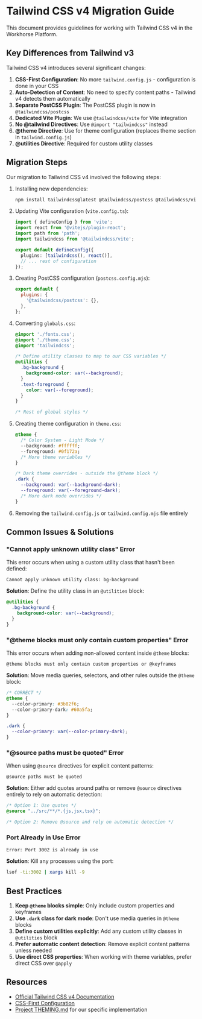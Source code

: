 # Tailwind CSS v4 Migration Guide

This document provides guidelines for working with Tailwind CSS v4 in the Workhorse Platform.

## Key Differences from Tailwind v3

Tailwind CSS v4 introduces several significant changes:

1. **CSS-First Configuration**: No more `tailwind.config.js` - configuration is done in your CSS
2. **Auto-Detection of Content**: No need to specify content paths - Tailwind v4 detects them automatically
3. **Separate PostCSS Plugin**: The PostCSS plugin is now in `@tailwindcss/postcss`
4. **Dedicated Vite Plugin**: We use `@tailwindcss/vite` for Vite integration
5. **No @tailwind Directives**: Use `@import "tailwindcss"` instead
6. **@theme Directive**: Use for theme configuration (replaces theme section in `tailwind.config.js`)
7. **@utilities Directive**: Required for custom utility classes

## Migration Steps

Our migration to Tailwind CSS v4 involved the following steps:

1. Installing new dependencies:

   ```bash
   npm install tailwindcss@latest @tailwindcss/postcss @tailwindcss/vite
   ```

2. Updating Vite configuration (`vite.config.ts`):

   ```typescript
   import { defineConfig } from 'vite';
   import react from '@vitejs/plugin-react';
   import path from 'path';
   import tailwindcss from '@tailwindcss/vite';

   export default defineConfig({
     plugins: [tailwindcss(), react()],
     // ... rest of configuration
   });
   ```

3. Creating PostCSS configuration (`postcss.config.mjs`):

   ```javascript
   export default {
     plugins: {
       '@tailwindcss/postcss': {},
     },
   };
   ```

4. Converting `globals.css`:

   ```css
   @import './fonts.css';
   @import './theme.css';
   @import 'tailwindcss';

   /* Define utility classes to map to our CSS variables */
   @utilities {
     .bg-background {
       background-color: var(--background);
     }
     .text-foreground {
       color: var(--foreground);
     }
   }

   /* Rest of global styles */
   ```

5. Creating theme configuration in `theme.css`:

   ```css
   @theme {
     /* Color System - Light Mode */
     --background: #ffffff;
     --foreground: #0f172a;
     /* More theme variables */
   }

   /* Dark theme overrides - outside the @theme block */
   .dark {
     --background: var(--background-dark);
     --foreground: var(--foreground-dark);
     /* More dark mode overrides */
   }
   ```

6. Removing the `tailwind.config.js` or `tailwind.config.mjs` file entirely

## Common Issues & Solutions

### "Cannot apply unknown utility class" Error

This error occurs when using a custom utility class that hasn't been defined:

```
Cannot apply unknown utility class: bg-background
```

**Solution**: Define the utility class in an `@utilities` block:

```css
@utilities {
  .bg-background {
    background-color: var(--background);
  }
}
```

### "@theme blocks must only contain custom properties" Error

This error occurs when adding non-allowed content inside `@theme` blocks:

```
@theme blocks must only contain custom properties or @keyframes
```

**Solution**: Move media queries, selectors, and other rules outside the `@theme` block:

```css
/* CORRECT */
@theme {
  --color-primary: #3b82f6;
  --color-primary-dark: #60a5fa;
}

.dark {
  --color-primary: var(--color-primary-dark);
}
```

### "@source paths must be quoted" Error

When using `@source` directives for explicit content patterns:

```
@source paths must be quoted
```

**Solution**: Either add quotes around paths or remove `@source` directives entirely to rely on automatic detection:

```css
/* Option 1: Use quotes */
@source "../src/**/*.{js,jsx,tsx}";

/* Option 2: Remove @source and rely on automatic detection */
```

### Port Already in Use Error

```
Error: Port 3002 is already in use
```

**Solution**: Kill any processes using the port:

```bash
lsof -ti:3002 | xargs kill -9
```

## Best Practices

1. **Keep `@theme` blocks simple**: Only include custom properties and keyframes
2. **Use `.dark` class for dark mode**: Don't use media queries in `@theme` blocks
3. **Define custom utilities explicitly**: Add any custom utility classes in `@utilities` block
4. **Prefer automatic content detection**: Remove explicit content patterns unless needed
5. **Use direct CSS properties**: When working with theme variables, prefer direct CSS over `@apply`

## Resources

- [Official Tailwind CSS v4 Documentation](https://tailwindcss.com/docs/installation)
- [CSS-First Configuration](https://tailwindcss.com/docs/installation#css-first-configuration)
- [Project THEMING.md](../../THEMING.md) for our specific implementation
